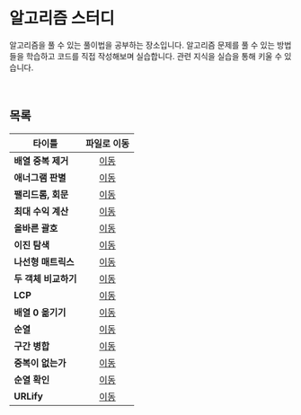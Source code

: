 # 알고리즘 스터디
알고리즘을 풀 수 있는 풀이법을 공부하는 장소입니다. 알고리즘 문제를 풀 수 있는 방법들을 학습하고 코드를 직접 작성해보며 실습합니다. 관련 지식을 실습을 통해 키울 수 있습니다.

<br/>

## 목록
|타이틀|파일로 이동|
|---|:---:|
|**배열 중복 제거**|[이동](https://github.com/Hschan2/Algorithm-Study/blob/master/AlgorithmKnowledge/AlgorithmStudy/%EB%B0%B0%EC%97%B4%20%EC%A4%91%EB%B3%B5%20%EC%A0%9C%EA%B1%B0.js)|
|**애너그램 판별**|[이동](https://github.com/Hschan2/Algorithm-Study/blob/master/AlgorithmKnowledge/AlgorithmStudy/%EC%95%A0%EB%84%88%EA%B7%B8%EB%9E%A8%20%ED%8C%90%EB%B3%84.js)|
|**팰리드롬, 회문**|[이동](https://github.com/Hschan2/Algorithm-Study/blob/master/AlgorithmKnowledge/AlgorithmStudy/%ED%8C%B0%EB%A6%B0%EB%93%9C%EB%A1%AC(%ED%9A%8C%EB%AC%B8).js)|
|**최대 수익 계산**|[이동](https://github.com/Hschan2/Algorithm-Study/blob/master/AlgorithmKnowledge/AlgorithmStudy/%EC%B5%9C%EB%8C%80%EC%88%98%EC%9D%B5%20%EA%B3%84%EC%82%B0.js)|
|**올바른 괄호**|[이동](https://github.com/Hschan2/Algorithm-Study/blob/master/AlgorithmKnowledge/AlgorithmStudy/%EC%98%AC%EB%B0%94%EB%A5%B8%20%EA%B4%84%ED%98%B8.js)|
|**이진 탐색**|[이동](https://github.com/Hschan2/Algorithm-Study/blob/master/AlgorithmKnowledge/AlgorithmStudy/%EC%9D%B4%EC%A7%84%20%ED%83%90%EC%83%89.js)|
|**나선형 매트릭스**|[이동](https://github.com/Hschan2/Algorithm-Study/blob/master/AlgorithmKnowledge/AlgorithmStudy/%EB%82%98%EC%84%A0%ED%98%95%20%EB%A7%A4%ED%8A%B8%EB%A6%AD%EC%8A%A4.js)|
|**두 객체 비교하기**|[이동](https://github.com/Hschan2/Algorithm-Study/blob/master/AlgorithmKnowledge/AlgorithmStudy/%EB%91%90%20%EA%B0%9D%EC%B2%B4%20%EB%B9%84%EA%B5%90%ED%95%98%EA%B8%B0.js)|
|**LCP**|[이동](https://github.com/Hschan2/Algorithm-Study/blob/master/AlgorithmKnowledge/AlgorithmStudy/LCP.js)|
|**배열 0 옮기기**|[이동](https://github.com/Hschan2/Algorithm-Study/blob/master/AlgorithmKnowledge/AlgorithmStudy/%EB%B0%B0%EC%97%B4%200%20%EC%98%AD%EA%B8%B0%EA%B8%B0.js)|
|**순열**|[이동](https://github.com/Hschan2/Algorithm-Study/blob/master/AlgorithmKnowledge/AlgorithmStudy/%EC%88%9C%EC%97%B4.js)|
|**구간 병합**|[이동](https://github.com/Hschan2/Algorithm-Study/blob/master/AlgorithmKnowledge/AlgorithmStudy/%EA%B5%AC%EA%B0%84%20%EB%B3%91%ED%95%A9.js)|
|**중복이 없는가**|[이동](https://github.com/Hschan2/Algorithm-Study/blob/master/AlgorithmKnowledge/AlgorithmStudy/%EC%A4%91%EB%B3%B5%EC%9D%B4%20%EC%97%86%EB%8A%94%EA%B0%80.js)|
|**순열 확인**|[이동](https://github.com/Hschan2/Algorithm-Study/blob/master/AlgorithmKnowledge/AlgorithmStudy/%EC%88%9C%EC%97%B4%20%ED%99%95%EC%9D%B8.js)|
|**URLify**|[이동](https://github.com/Hschan2/Algorithm-Study/blob/master/AlgorithmKnowledge/AlgorithmStudy/URLify.js)|